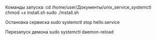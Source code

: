 Команды запуска:
cd /home/user/Документы/unix_service_systemctl
chmod +x install.sh
sudo ./install.sh

Остановка сервиска
sudo systemctl stop hello.service

Перезапуск демона
sudo systemctl daemon-reload
